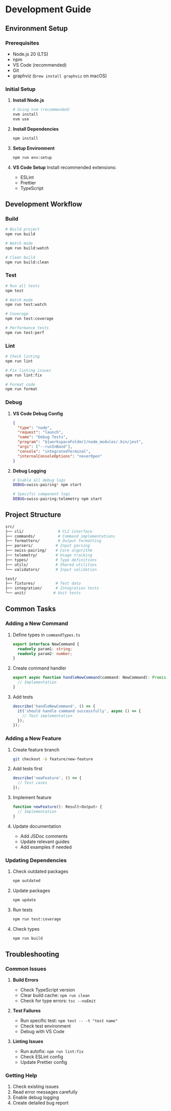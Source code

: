 # Development Guide

## Environment Setup

### Prerequisites

- Node.js 20 (LTS)
- npm
- VS Code (recommended)
- Git
- graphviz (`brew install graphviz` on macOS)

### Initial Setup

1. **Install Node.js**

   ```bash
   # Using nvm (recommended)
   nvm install
   nvm use
   ```

1. **Install Dependencies**

   ```bash
   npm install
   ```

1. **Setup Environment**

   ```bash
   npm run env:setup
   ```

1. **VS Code Setup**
   Install recommended extensions:
   - ESLint
   - Prettier
   - TypeScript

## Development Workflow

### Build

```bash
# Build project
npm run build

# Watch mode
npm run build:watch

# Clean build
npm run build:clean
```

### Test

```bash
# Run all tests
npm test

# Watch mode
npm run test:watch

# Coverage
npm run test:coverage

# Performance tests
npm run test:perf
```

### Lint

```bash
# Check linting
npm run lint

# Fix linting issues
npm run lint:fix

# Format code
npm run format
```

### Debug

1. **VS Code Debug Config**

   ```json
   {
     "type": "node",
     "request": "launch",
     "name": "Debug Tests",
     "program": "${workspaceFolder}/node_modules/.bin/jest",
     "args": ["--runInBand"],
     "console": "integratedTerminal",
     "internalConsoleOptions": "neverOpen"
   }
   ```

1. **Debug Logging**

   ```bash
   # Enable all debug logs
   DEBUG=swiss-pairing* npm start

   # Specific component logs
   DEBUG=swiss-pairing:telemetry npm start
   ```

## Project Structure

```bash
src/
├── cli/               # CLI interface
├── commands/          # Command implementations
├── formatters/        # Output formatting
├── parsers/          # Input parsing
├── swiss-pairing/    # Core algorithm
├── telemetry/        # Usage tracking
├── types/            # Type definitions
├── utils/            # Shared utilities
└── validators/       # Input validation

test/
├── fixtures/         # Test data
├── integration/      # Integration tests
└── unit/            # Unit tests
```

## Common Tasks

### Adding a New Command

1. Define types in `commandTypes.ts`

   ```typescript
   export interface NewCommand {
     readonly param1: string;
     readonly param2: number;
   }
   ```

1. Create command handler

   ```typescript
   export async function handleNewCommand(command: NewCommand): Promise<Result<Output>> {
     // Implementation
   }
   ```

1. Add tests

   ```typescript
   describe('handleNewCommand', () => {
     it('should handle command successfully', async () => {
       // Test implementation
     });
   });
   ```

### Adding a New Feature

1. Create feature branch

   ```bash
   git checkout -b feature/new-feature
   ```

1. Add tests first

   ```typescript
   describe('newFeature', () => {
     // Test cases
   });
   ```

1. Implement feature

   ```typescript
   function newFeature(): Result<Output> {
     // Implementation
   }
   ```

1. Update documentation
   - Add JSDoc comments
   - Update relevant guides
   - Add examples if needed

### Updating Dependencies

1. Check outdated packages

   ```bash
   npm outdated
   ```

1. Update packages

   ```bash
   npm update
   ```

1. Run tests

   ```bash
   npm run test:coverage
   ```

1. Check types

   ```bash
   npm run build
   ```

## Troubleshooting

### Common Issues

1. **Build Errors**

   - Check TypeScript version
   - Clear build cache: `npm run clean`
   - Check for type errors: `tsc --noEmit`

1. **Test Failures**

   - Run specific test: `npm test -- -t "test name"`
   - Check test environment
   - Debug with VS Code

1. **Linting Issues**
   - Run autofix: `npm run lint:fix`
   - Check ESLint config
   - Update Prettier config

### Getting Help

1. Check existing issues
1. Read error messages carefully
1. Enable debug logging
1. Create detailed bug report
